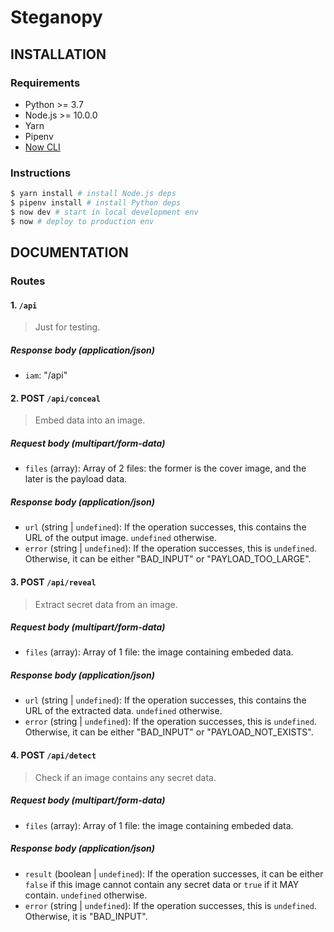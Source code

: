 # Steganopy

## INSTALLATION

### Requirements

- Python >= 3.7
- Node.js >= 10.0.0
- Yarn
- Pipenv
- [Now CLI](https://www.npmjs.com/package/now)

### Instructions

```bash
$ yarn install # install Node.js deps
$ pipenv install # install Python deps
$ now dev # start in local development env
$ now # deploy to production env
```

## DOCUMENTATION

### Routes

#### 1. `/api`

> Just for testing.

##### Response body (application/json)

- `iam`: "/api"

#### 2. POST `/api/conceal`

> Embed data into an image.

##### Request body (multipart/form-data)

- `files` (array): Array of 2 files: the former is the cover image, and the later is the payload data.

##### Response body (application/json)

- `url` (string | `undefined`): If the operation successes, this contains the URL of the output image. `undefined` otherwise.
- `error` (string | `undefined`): If the operation successes, this is `undefined`. Otherwise, it can be either "BAD_INPUT" or "PAYLOAD_TOO_LARGE".

#### 3. POST `/api/reveal`

> Extract secret data from an image.

##### Request body (multipart/form-data)

- `files` (array): Array of 1 file: the image containing embeded data.

##### Response body (application/json)

- `url` (string | `undefined`): If the operation successes, this contains the URL of the extracted data. `undefined` otherwise.
- `error` (string | `undefined`): If the operation successes, this is `undefined`. Otherwise, it can be either "BAD_INPUT" or "PAYLOAD_NOT_EXISTS".

#### 4. POST `/api/detect`

> Check if an image contains any secret data.

##### Request body (multipart/form-data)

- `files` (array): Array of 1 file: the image containing embeded data.

##### Response body (application/json)

- `result` (boolean | `undefined`): If the operation successes, it can be either `false` if this image cannot contain any secret data or `true` if it MAY contain. `undefined` otherwise.
- `error` (string | `undefined`): If the operation successes, this is `undefined`. Otherwise, it is "BAD_INPUT".
